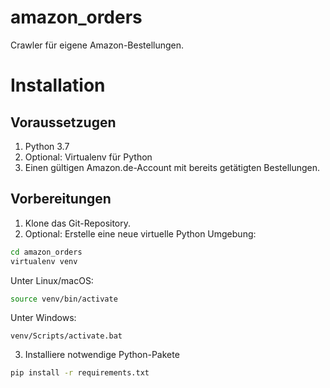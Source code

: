 # amazon_orders

Crawler für eigene Amazon-Bestellungen.

# Installation

## Voraussetzugen

1. Python 3.7
2. Optional: Virtualenv für Python
3. Einen gültigen Amazon.de-Account mit bereits getätigten Bestellungen.

## Vorbereitungen

1. Klone das Git-Repository.
2. Optional: Erstelle eine neue virtuelle Python Umgebung:

```bash
cd amazon_orders
virtualenv venv
```

Unter Linux/macOS:
```bash
source venv/bin/activate
```

Unter Windows: 
```
venv/Scripts/activate.bat
```

3. Installiere notwendige Python-Pakete
```bash
pip install -r requirements.txt
```
